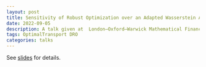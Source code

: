```yaml
---
layout: post
title: Sensitivity of Robust Optimization over an Adapted Wasserstein Ambiguity Set
date: 2022-09-05 
description: A talk given at  London–Oxford–Warwick Mathematical Finance Workshop
tags: OptimalTransport DRO
categories: talks
---
```

See [slides](/assets/pdf/AWDRO.pdf) for details.